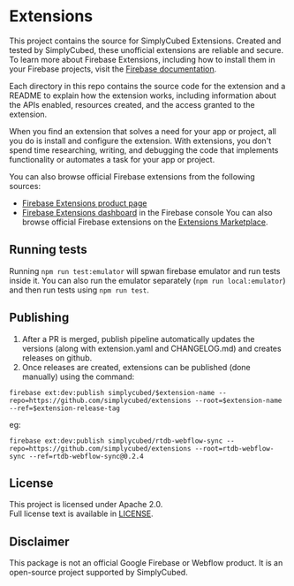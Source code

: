 # Extensions

This project contains the source for SimplyCubed Extensions. Created and tested by SimplyCubed, these unofficial extensions are reliable and secure. To learn more about Firebase Extensions, including how to install them in your Firebase projects, visit the [Firebase documentation](https://firebase.google.com/docs/extensions).

Each directory in this repo contains the source code for the extension and a README to explain how the extension works, including information about the APIs enabled, resources created, and the access granted to the extension.

When you find an extension that solves a need for your app or project, all you do is install and configure the extension. With extensions, you don't spend time researching, writing, and debugging the code that implements functionality or automates a task for your app or project.

You can also browse official Firebase extensions from the following sources:

- [Firebase Extensions product page](https://firebase.google.com/products/extensions)
- [Firebase Extensions dashboard](https://console.firebase.google.com/project/_/extensions/) in the Firebase console
  You can also browse official Firebase extensions on the [Extensions Marketplace](https://extensions.dev).

## Running tests

Running `npm run test:emulator` will spwan firebase emulator and run tests inside it.
You can also run the emulator separately (`npm run local:emulator`) and then run tests using `npm run test`.

## Publishing

1. After a PR is merged, publish pipeline  automatically updates the versions (along with extension.yaml and CHANGELOG.md) and creates releases on github.
2. Once releases are created, extensions can be published (done manually) using the command:
  ```
  firebase ext:dev:publish simplycubed/$extension-name --repo=https://github.com/simplycubed/extensions --root=$extension-name --ref=$extension-release-tag
  ```
eg:
```
firebase ext:dev:publish simplycubed/rtdb-webflow-sync --repo=https://github.com/simplycubed/extensions --root=rtdb-webflow-sync --ref=rtdb-webflow-sync@0.2.4
```

## License

This project is licensed under Apache 2.0.  
Full license text is available in [LICENSE](LICENSE).

## Disclaimer

This package is not an official Google Firebase or Webflow product. It is an open-source project supported by SimplyCubed.
